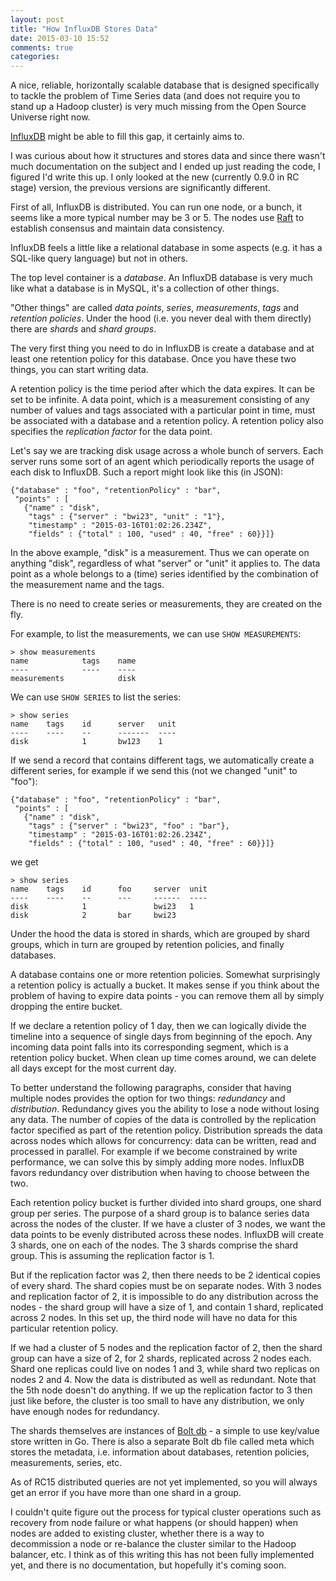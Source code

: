 ```yaml
---
layout: post
title: "How InfluxDB Stores Data"
date: 2015-03-10 15:52
comments: true
categories:
---
```


A nice, reliable, horizontally scalable database that is designed
specifically to tackle the problem of Time Series data (and does not
require you to stand up a Hadoop cluster) is very much missing from the
Open Source Universe right now.

[InfluxDB](https://github.com/influxdb/influxdb) might be able to fill this gap, it certainly aims to.


I was curious about how it structures and stores data and since there
wasn't much documentation on the subject and I ended up just reading
the code, I figured I'd write this up. I only looked at the new
(currently 0.9.0 in RC stage) version, the previous versions are
significantly different.

First of all, InfluxDB is distributed. You can run one node, or a
bunch, it seems like a more typical number may be 3 or 5. The nodes
use [Raft](https://github.com/goraft/raft) to establish consensus and maintain data consistency.

InfluxDB feels a little like a relational database in some aspects
(e.g. it has a SQL-like query language) but not in others.

The top level container is a _database_. An InfluxDB database is very
much like what a database is in MySQL, it's a collection of other
things.

"Other things" are called _data points_, _series_, _measurements_,
_tags_ and _retention policies_. Under the hood (i.e. you never deal
with them directly) there are _shards_ and _shard groups_.

The very first thing you need to do in InfluxDB is create a database
and at least one retention policy for this database. Once you have
these two things, you can start writing data.

A retention policy is the time period after which the data expires. It
can be set to be infinite. A data point, which is a measurement
consisting of any number of values and tags associated with a
particular point in time, must be associated with a database and a
retention policy. A retention policy also specifies the _replication
factor_ for the data point.

Let's say we are tracking disk usage across a whole bunch of
servers. Each server runs some sort of an agent which periodically
reports the usage of each disk to InfluxDB. Such a report might look
like this (in JSON):

```
{"database" : "foo", "retentionPolicy" : "bar",
 "points" : [
   {"name" : "disk",
    "tags" : {"server" : "bwi23", "unit" : "1"},
    "timestamp" : "2015-03-16T01:02:26.234Z",
    "fields" : {"total" : 100, "used" : 40, "free" : 60}}]}
```

In the above example, "disk" is a measurement. Thus we can operate on
anything "disk", regardless of what "server" or "unit" it applies
to. The data point as a whole belongs to a (time) series identified by
the combination of the measurement name and the tags.

There is no need to create series or measurements, they are created on
the fly.

For example, to list the measurements, we can use `SHOW MEASUREMENTS`:
```
> show measurements
name            tags    name
----            ----    ----
measurements            disk
```
We can use `SHOW SERIES` to list the series:
```
> show series
name    tags    id      server   unit
----    ----    --      -------  ----
disk            1       bw123    1
```

If we send a record that contains different tags, we automatically
create a different series, for example if we send this (not we changed
"unit" to "foo"):
```
{"database" : "foo", "retentionPolicy" : "bar",
 "points" : [
   {"name" : "disk",
    "tags" : {"server" : "bwi23", "foo" : "bar"},
    "timestamp" : "2015-03-16T01:02:26.234Z",
    "fields" : {"total" : 100, "used" : 40, "free" : 60}}]}
```

we get

```
> show series
name    tags    id      foo     server  unit
----    ----    --      ---     ------  ----
disk            1               bwi23   1
disk            2       bar     bwi23
```

Under the hood the data is stored in shards, which are grouped by
shard groups, which in turn are grouped by retention policies, and
finally databases.

A database contains one or more retention policies. Somewhat
surprisingly a retention policy is actually a bucket. It makes sense
if you think about the problem of having to expire data points - you
can remove them all by simply dropping the entire bucket.

If we declare a retention policy of 1 day, then we can logically
divide the timeline into a sequence of single days from beginning of
the epoch. Any incoming data point falls into its corresponding
segment, which is a retention policy bucket. When clean up time comes
around, we can delete all days except for the most current day.

To better understand the following paragraphs, consider that having
multiple nodes provides the option for two things: _redundancy_ and
_distribution_. Redundancy gives you the ability to lose a node
without losing any data. The number of copies of the data is
controlled by the replication factor specified as part of the
retention policy. Distribution spreads the data across nodes which
allows for concurrency: data can be written, read and processed in
parallel. For example if we become constrained by write performance,
we can solve this by simply adding more nodes. InfluxDB favors
redundancy over distribution when having to choose between the two.

Each retention policy bucket is further divided into shard groups, one
shard group per series. The purpose of a shard group is to balance
series data across the nodes of the cluster. If we have a cluster of 3
nodes, we want the data points to be evenly distributed across these
nodes. InfluxDB will create 3 shards, one on each of the nodes. The 3
shards comprise the shard group. This is assuming the replication
factor is 1.

But if the replication factor was 2, then there needs to be 2
identical copies of every shard. The shard copies must be on separate
nodes. With 3 nodes and replication factor of 2, it is impossible to
do any distribution across the nodes - the shard group will have a
size of 1, and contain 1 shard, replicated across 2 nodes. In this set
up, the third node will have no data for this particular retention
policy.

If we had a cluster of 5 nodes and the replication factor of 2, then
the shard group can have a size of 2, for 2 shards, replicated across
2 nodes each. Shard one replicas could live on nodes 1 and 3, while
shard two replicas on nodes 2 and 4. Now the data is distributed as
well as redundant. Note that the 5th node doesn't do anything. If we
up the replication factor to 3 then just like before, the cluster is
too small to have any distribution, we only have enough nodes for
redundancy.

The shards themselves are instances of [Bolt db](https://github.com/boltdb/bolt) - a simple to use key/value store
written in Go. There is also a separate Bolt db file called meta which
stores the metadata, i.e. information about databases, retention
policies, measurements, series, etc.

As of RC15 distributed queries are not yet implemented, so you will
always get an error if you have more than one shard in a group.

I couldn't quite figure out the process for typical cluster operations
such as recovery from node failure or what happens (or should happen)
when nodes are added to existing cluster, whether there is a way to
decommission a node or re-balance the cluster similar to the Hadoop
balancer, etc. I think as of this writing this has not been fully
implemented yet, and there is no documentation, but hopefully it's
coming soon.


